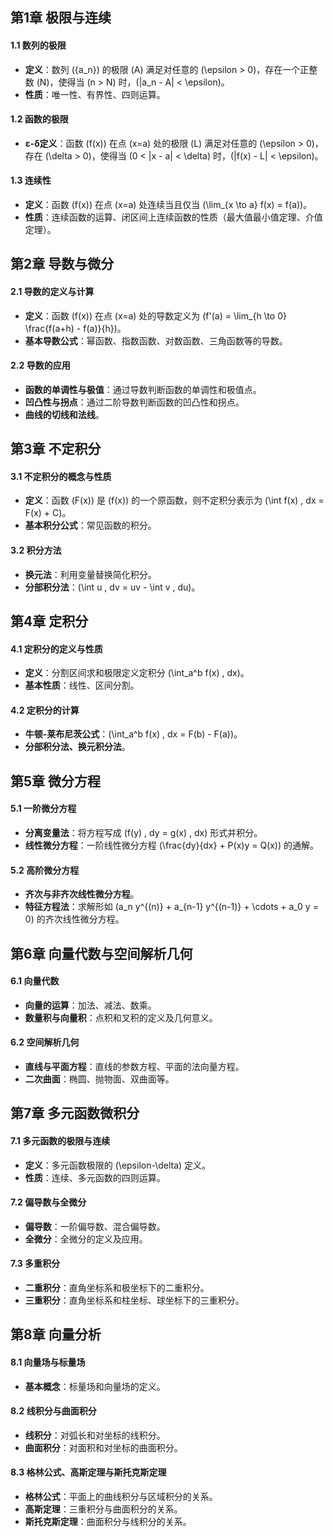 ## 第1章 极限与连续

#### 1.1 数列的极限
- **定义**：数列 \(\{a_n\}\) 的极限 \(A\) 满足对任意的 \(\epsilon > 0\)，存在一个正整数 \(N\)，使得当 \(n > N\) 时，\(|a_n - A| < \epsilon\)。
- **性质**：唯一性、有界性、四则运算。

#### 1.2 函数的极限
- **ε-δ定义**：函数 \(f(x)\) 在点 \(x=a\) 处的极限 \(L\) 满足对任意的 \(\epsilon > 0\)，存在 \(\delta > 0\)，使得当 \(0 < |x - a| < \delta\) 时，\(|f(x) - L| < \epsilon\)。

#### 1.3 连续性
- **定义**：函数 \(f(x)\) 在点 \(x=a\) 处连续当且仅当 \(\lim_{x \to a} f(x) = f(a)\)。
- **性质**：连续函数的运算、闭区间上连续函数的性质（最大值最小值定理、介值定理）。

## 第2章 导数与微分

#### 2.1 导数的定义与计算
- **定义**：函数 \(f(x)\) 在点 \(x=a\) 处的导数定义为 \(f'(a) = \lim_{h \to 0} \frac{f(a+h) - f(a)}{h}\)。
- **基本导数公式**：幂函数、指数函数、对数函数、三角函数等的导数。

#### 2.2 导数的应用
- **函数的单调性与极值**：通过导数判断函数的单调性和极值点。
- **凹凸性与拐点**：通过二阶导数判断函数的凹凸性和拐点。
- **曲线的切线和法线**。

## 第3章 不定积分

#### 3.1 不定积分的概念与性质
- **定义**：函数 \(F(x)\) 是 \(f(x)\) 的一个原函数，则不定积分表示为 \(\int f(x) \, dx = F(x) + C\)。
- **基本积分公式**：常见函数的积分。

#### 3.2 积分方法
- **换元法**：利用变量替换简化积分。
- **分部积分法**：\(\int u \, dv = uv - \int v \, du\)。

## 第4章 定积分

#### 4.1 定积分的定义与性质
- **定义**：分割区间求和极限定义定积分 \(\int_a^b f(x) \, dx\)。
- **基本性质**：线性、区间分割。

#### 4.2 定积分的计算
- **牛顿-莱布尼茨公式**：\(\int_a^b f(x) \, dx = F(b) - F(a)\)。
- **分部积分法、换元积分法**。

## 第5章 微分方程

#### 5.1 一阶微分方程
- **分离变量法**：将方程写成 \(f(y) \, dy = g(x) \, dx\) 形式并积分。
- **线性微分方程**：一阶线性微分方程 \(\frac{dy}{dx} + P(x)y = Q(x)\) 的通解。

#### 5.2 高阶微分方程
- **齐次与非齐次线性微分方程**。
- **特征方程法**：求解形如 \(a_n y^{(n)} + a_{n-1} y^{(n-1)} + \cdots + a_0 y = 0\) 的齐次线性微分方程。

## 第6章 向量代数与空间解析几何

#### 6.1 向量代数
- **向量的运算**：加法、减法、数乘。
- **数量积与向量积**：点积和叉积的定义及几何意义。

#### 6.2 空间解析几何
- **直线与平面方程**：直线的参数方程、平面的法向量方程。
- **二次曲面**：椭圆、抛物面、双曲面等。

## 第7章 多元函数微积分

#### 7.1 多元函数的极限与连续
- **定义**：多元函数极限的 \(\epsilon-\delta\) 定义。
- **性质**：连续、多元函数的四则运算。

#### 7.2 偏导数与全微分
- **偏导数**：一阶偏导数、混合偏导数。
- **全微分**：全微分的定义及应用。

#### 7.3 多重积分
- **二重积分**：直角坐标系和极坐标下的二重积分。
- **三重积分**：直角坐标系和柱坐标、球坐标下的三重积分。

## 第8章 向量分析

#### 8.1 向量场与标量场
- **基本概念**：标量场和向量场的定义。
  
#### 8.2 线积分与曲面积分
- **线积分**：对弧长和对坐标的线积分。
- **曲面积分**：对面积和对坐标的曲面积分。

#### 8.3 格林公式、高斯定理与斯托克斯定理
- **格林公式**：平面上的曲线积分与区域积分的关系。
- **高斯定理**：三重积分与曲面积分的关系。
- **斯托克斯定理**：曲面积分与线积分的关系。